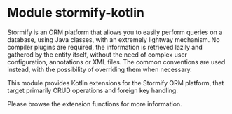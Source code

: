 # Module stormify-kotlin

Stormify is an ORM platform that allows you to easily perform queries
on a database, using Java classes, with an extremely lightway mechanism. No compiler plugins are
required, the information is retrieved lazily and gathered by the entity itself, without
the need of complex user configuration, annotations or XML files. The common conventions
are used instead, with the possibility of overriding them when necessary.

This module provides Kotlin extensions for the Stormify ORM platform, that target primarily CRUD operations and foreign
key handling.

Please browse the extension functions for more information.
